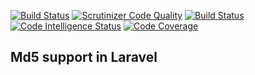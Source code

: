 [![Build Status](https://travis-ci.org/wangiii/laravel-md5-hasher.svg?branch=master)](https://travis-ci.org/wangiii/laravel-md5-hasher)
[![Scrutinizer Code Quality](https://scrutinizer-ci.com/g/wangiii/laravel-md5-hasher/badges/quality-score.png?b=master)](https://scrutinizer-ci.com/g/wangiii/laravel-md5-hasher/?branch=master)
[![Build Status](https://scrutinizer-ci.com/g/wangiii/laravel-md5-hasher/badges/build.png?b=master)](https://scrutinizer-ci.com/g/wangiii/laravel-md5-hasher/build-status/master)
[![Code Intelligence Status](https://scrutinizer-ci.com/g/wangiii/laravel-md5-hasher/badges/code-intelligence.svg?b=master)](https://scrutinizer-ci.com/code-intelligence)
[![Code Coverage](https://scrutinizer-ci.com/g/wangiii/laravel-md5-hasher/badges/coverage.png?b=master)](https://scrutinizer-ci.com/g/wangiii/laravel-md5-hasher/?branch=master)

## Md5 support in Laravel